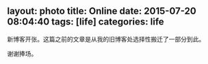 layout: photo
title: Online
date: 2015-07-20 08:04:40
tags: [life] 
categories: life
---
新博客开张。这篇之前的文章是从我的旧博客处选择性搬迁了一部分到此。

谢谢捧场。